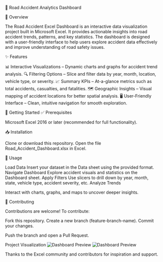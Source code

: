 🚦 Road Accident Analytics Dashboard

📌 Overview

The Road Accident Excel Dashboard is an interactive data visualization project built in Microsoft Excel.
It provides actionable insights into road accident trends, patterns, and key statistics. The dashboard is designed with a user-friendly interface to help users explore accident data effectively and improve understanding of road safety issues.

✨ Features

📊 Interactive Visualizations – Dynamic charts and graphs for accident trend analysis.
🔍 Filtering Options – Slice and filter data by year, month, location, vehicle type, or severity.
📈 Summary KPIs – At-a-glance metrics such as total accidents, casualties, and fatalities.
🗺️ Geographic Insights – Visual mapping of accident locations for better spatial analysis.
🖥️ User-Friendly Interface – Clean, intuitive navigation for smooth exploration.

🚀 Getting Started
✅ Prerequisites

Microsoft Excel 2016 or later (recommended for full functionality).

📥 Installation

Clone or download this repository.
Open the file Road_Accident_Dashboard.xlsx in Excel.

📂 Usage

Load Data
Insert your dataset in the Data sheet using the provided format.
Navigate Dashboard
Explore accident visuals and statistics on the Dashboard sheet.
Apply Filters
Use slicers to drill down by year, month, state, vehicle type, accident severity, etc.
Analyze Trends

Interact with charts, graphs, and maps to uncover deeper insights.

🤝 Contributing

Contributions are welcome! To contribute:

Fork this repository.
Create a new branch (feature-branch-name).
Commit your changes.

Push the branch and open a Pull Request.

Project Visualization 
![Dashboard Preview](screenshot.png)
![Dashboard Preview](screenshot.png)


Thanks to the Excel community and contributors for inspiration and support.
